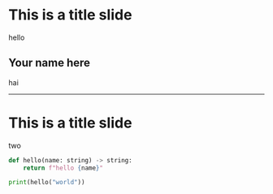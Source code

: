 # This is a title slide

hello

## Your name here

hai

----------------------------------------

# This is a title slide

two

```python
def hello(name: string) -> string:
    return f"hello {name}"

print(hello("world"))
```
